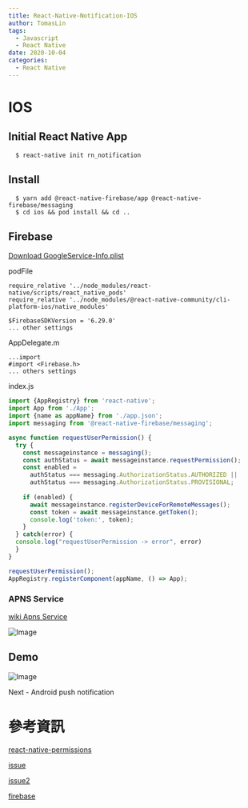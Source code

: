 ```yaml
---
title: React-Native-Notification-IOS
author: TomasLin
tags:
  - Javascript
  - React Native
date: 2020-10-04
categories:
  - React Native
---
```


# IOS

## Initial React Native App

```
  $ react-native init rn_notification
```

## Install

```
  $ yarn add @react-native-firebase/app @react-native-firebase/messaging
  $ cd ios && pod install && cd ..
```

## Firebase

[Download GoogleService-Info.plist](https://rnfirebase.io/#generating-ios-credentials)

podFile
```
require_relative '../node_modules/react-native/scripts/react_native_pods'
require_relative '../node_modules/@react-native-community/cli-platform-ios/native_modules'

$FirebaseSDKVersion = '6.29.0'
... other settings
```

AppDelegate.m
```object-c
...import
#import <Firebase.h>
... others settings

```

index.js
```javascript
import {AppRegistry} from 'react-native';
import App from './App';
import {name as appName} from './app.json';
import messaging from '@react-native-firebase/messaging';

async function requestUserPermission() {
  try {
    const messageinstance = messaging();
    const authStatus = await messageinstance.requestPermission();
    const enabled =
      authStatus === messaging.AuthorizationStatus.AUTHORIZED ||
      authStatus === messaging.AuthorizationStatus.PROVISIONAL;
  
    if (enabled) {
      await messageinstance.registerDeviceForRemoteMessages();
      const token = await messageinstance.getToken();
      console.log('token:', token);
    }
  } catch(error) {
  console.log("requestUserPermission -> error", error)
  }
}

requestUserPermission();
AppRegistry.registerComponent(appName, () => App);
```

### APNS Service

[wiki Apns Service](https://zh.wikipedia.org/wiki/Apple%E6%8E%A8%E6%92%AD%E9%80%9A%E7%9F%A5%E6%9C%8D%E5%8B%99)

![Image](../../../../images/reactNative/settingRemoteNotification.png)

## Demo

![Image](../../../../images/reactNative/demo.jpg)

Next - Android push notification

# 參考資訊

[react-native-permissions](https://github.com/zoontek/react-native-permissions)

[issue](https://github.com/zoontek/react-native-permissions/issues/449)

[issue2](https://github.com/invertase/react-native-firebase/issues/2657)

[firebase](https://rnfirebase.io/app/usage)